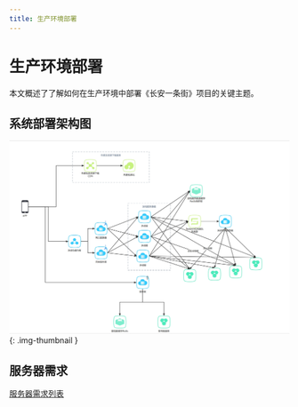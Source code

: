 ```yaml
---
title: 生产环境部署
---
```


# 生产环境部署

本文概述了了解如何在生产环境中部署《长安一条街》项目的关键主题。


## 系统部署架构图


![系统部署架构图](/assets/img/image1.png){: .img-thumbnail }


## 服务器需求

[服务器需求列表](/assets/documents/长安一条街服务器需求gcp.xlsx)
